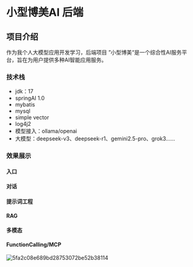 # 小型博美AI 后端

## 项目介绍

作为我个人大模型应用开发学习，后端项目
”小型博美“是一个综合性AI服务平台，旨在为用户提供多种AI智能应用服务。



### 技术栈

 - jdk：17
 - springAI 1.0
 - mybatis
 - mysql
 - simple vector
 - log4j2
 - 模型接入：ollama/openai
 - 大模型：deepseek-v3、deepseek-r1、gemini2.5-pro、grok3......

### 效果展示
#### 入口

#### 对话

#### 提示词工程

#### RAG

#### 多模态

#### FunctionCalling/MCP

![5fa2c08e689bd28753072be52b38114](https://github.com/user-attachments/assets/287a3a20-cc95-4a4f-8b75-49198bcc00a6)

